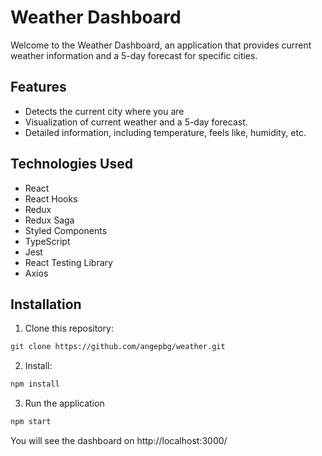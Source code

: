 # Weather Dashboard

Welcome to the Weather Dashboard, an application that provides current weather information and a 5-day forecast for specific cities.

## Features

- Detects the current city where you are
- Visualization of current weather and a 5-day forecast.
- Detailed information, including temperature, feels like, humidity, etc.

## Technologies Used

- React
- React Hooks
- Redux
- Redux Saga
- Styled Components
- TypeScript
- Jest
- React Testing Library
- Axios

## Installation

1. Clone this repository:

```bash
git clone https://github.com/angepbg/weather.git
```

2. Install:

```bash
npm install
```

3. Run the application

```bash
npm start
```

You will see the dashboard on http://localhost:3000/
